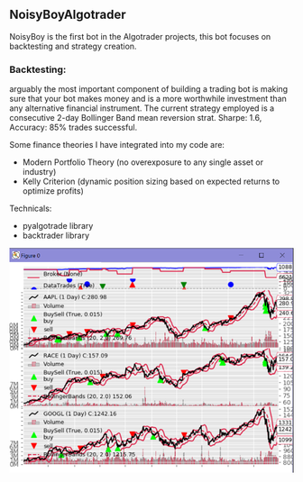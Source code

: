 ## NoisyBoyAlgotrader

NoisyBoy is the first bot in the Algotrader projects, this bot focuses on backtesting and strategy creation. 

### Backtesting:
arguably the most important component of building a trading bot is making sure that your bot makes money and is a more worthwhile investment than any alternative financial instrument. The current strategy employed is a consecutive 2-day Bollinger Band mean reversion strat. Sharpe: 1.6, Accuracy: 85% trades successful.

Some finance theories I have integrated into my code are: 
+ Modern Portfolio Theory (no overexposure to any single asset or industry)
+ Kelly Criterion (dynamic position sizing based on expected returns to optimize profits)

Technicals:
+ pyalgotrade library 
+ backtrader library

![Image of stonks](/stonks.png)

